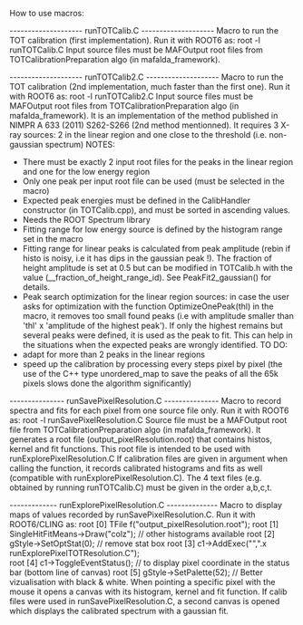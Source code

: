 How to use macros:

-------------------- runTOTCalib.C --------------------
Macro to run the TOT calibration (first implementation).
Run it with ROOT6 as: root -l runTOTCalib.C
Input source files must be MAFOutput root files from TOTCalibrationPreparation algo (in mafalda_framework).

-------------------- runTOTCalib2.C --------------------
Macro to run the TOT calibration (2nd implementation, much faster than the first one).
Run it with ROOT6 as: root -l runTOTCalib2.C
Input source files must be MAFOutput root files from TOTCalibrationPreparation algo (in mafalda_framework).
It is an implementation of the method published in NIMPR A 633 (2011) S262-S266 (2nd method mentionned).
It requires 3 X-ray sources: 2 in the linear region and one close to the threshold (i.e. non-gaussian spectrum)
NOTES:
- There must be exactly 2 input root files for the peaks in the linear region and one for the low energy region
- Only one peak per input root file can be used (must be selected in the macro)
- Expected peak energies must be defined in the CalibHandler constructor (in TOTCalib.cpp), and must be sorted in ascending values.
- Needs the ROOT Spectrum library 
- Fitting range for low energy source is defined by the histogram range set in the macro
- Fitting range for linear peaks is calculated from peak amplitude (rebin if histo is noisy, i.e it has dips in the gaussian peak !). The fraction of height amplitude is set at 0.5 but can be modified in TOTCalib.h with the value (__fraction_of_height_range_id). See PeakFit2_gaussian() for details.
- Peak search optimization for the linear region sources: in case the user asks for optimization with the function OptimizeOnePeak(thl) in the macro, it removes too small found peaks (i.e with amplitude smaller than 'thl' x 'amplitude of the highest peak'). If only the highest remains but several peaks were defined, it is used as the peak to fit. This can help in the situations when the expected peaks are wrongly identified.
TO DO:
- adapt for more than 2 peaks in the linear regions
- speed up the calibration by processing every steps pixel by pixel (the use of the C++ type unordered_map to save the peaks of all the 65k pixels slows done the algorithm significantly) 

--------------- runSavePixelResolution.C ---------------
Macro to record spectra and fits for each pixel from one source file only.
Run it with ROOT6 as: root -l runSavePixelResolution.C
Source file must be a MAFOutput root file from TOTCalibrationPreparation algo (in mafalda_framework).
It generates a root file (output_pixelResolution.root) that contains histos, kernel and fit functions.
This root file is intended to be used with runExplorePixelResolution.C
If calibration files are given in argument when calling the function, it records calibrated histograms and fits as well (compatible with runExplorePixelResolution.C). The 4 text files (e.g. obtained by running runTOTCalib.C) must be given in the order a,b,c,t. 

------------- runExplorePixelResolution.C --------------
Macro to display maps of values recorded by runSavePixelResolution.C.
Run it with ROOT6/CLING as:
root [0] TFile f("output_pixelResolution.root");
root [1] SingleHitFitMeans->Draw("colz"); // other histograms available
root [2] gStyle->SetOptStat(0); // remove stat box
root [3] c1->AddExec("",".x runExplorePixelTOTResolution.C");  
root [4] c1->ToggleEventStatus(); // to display pixel coordinate in the status bar (bottom line of canvas)
root [5] gStyle->SetPalette(52); // Better vizualisation with black & white.
When pointing a specific pixel with the mouse it opens a canvas with its histogram, kernel and fit function.
If calib files were used in runSavePixelResolution.C, a second canvas is opened which displays the calibrated spectrum with a gaussian fit.

